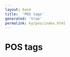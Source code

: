 ```yaml
---
layout: base
title:  'POS tags'
generated: 'true'
permalink: ky/pos/index.html
---
```


# POS tags

<!-- The file must be created before it can be included. Otherwise this directive will take the whole website down.
 include ky-pos-table.html -->
